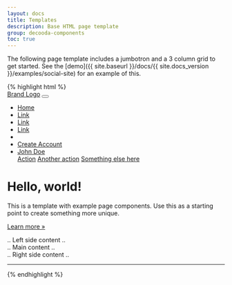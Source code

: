 ```yaml
---
layout: docs
title: Templates
description: Base HTML page template
group: decooda-components
toc: true
---
```


The following page template includes a jumbotron and a 3 column grid to get started. See the [demo]({{ site.baseurl }}/docs/{{ site.docs_version }}/examples/social-site) for an example of this.

<div class="bd-example">
  <div class="bd-example-container">
    <div class="bd-example-container-header" style="background-color: #80bdff;"></div>
    <div class="d-example-container-body d-flex flex-row justify-content-center p-2 rounded">
     <div class="d-example-container-col mx-1"></div>
     <div class="d-example-container-col-m mx-1"></div>
     <div class="d-example-container-col mx-1"></div>
    </div>
  </div>
</div>

<div style="max-width:50rem">
{% highlight html %}
<!doctype html>
<html lang="en">
  <head>
    <!-- Required meta tags -->
    <meta charset="utf-8">
    <meta name="viewport" content="width=device-width, initial-scale=1, shrink-to-fit=no">
    <!-- Bootstrap CSS -->
    <link rel="stylesheet" href="./path/to/bootstrap.min.css">
    <title>Hello, world!</title>
  </head>
  <body>
    <nav class="navbar navbar-expand-md navbar-dark fixed-top bg-primary">
      <a class="navbar-brand" href="#">Brand Logo</a>
      <button class="navbar-toggler" type="button" data-toggle="collapse" data-target="#navbarsExampleDefault" aria-controls="navbarsExampleDefault" aria-expanded="false" aria-label="Toggle navigation">
        <span class="navbar-toggler-icon"></span>
      </button>
      <div class="collapse navbar-collapse justify-content-end" id="navbarsExampleDefault">
        <ul class="navbar-nav align-items-baseline">
          <li class="nav-item active">
            <a class="nav-link initialism" href="#">Home</a>
          </li>
          <li class="nav-item">
            <a class="nav-link initialism" href="#">Link</a>
          </li>
          <li class="nav-item">
            <a class="nav-link initialism" href="#">Link</a>
          </li>
          <li class="nav-item">
            <a class="nav-link initialism" href="#">Link</a>
          </li>
          <li class="nav-item">
            <a class="nav-link" href="#"><i class="fas fa-search"></i></a>
          </li>
          <li class="nav-item">
            <a class="nav-link initialism" href="#">Create Account</i></a>
          </li>
          <li class="nav-item dropdown">
            <a class="nav-link dropdown-toggle initialism" href="#" id="dropdown01" data-toggle="dropdown" aria-expanded="false">John Doe</a>
            <div class="dropdown-menu dropdown-menu-right" aria-labelledby="dropdown01">
              <a class="dropdown-item" href="#">Action</a>
              <a class="dropdown-item" href="#">Another action</a>
              <a class="dropdown-item" href="#">Something else here</a>
            </div>
          </li>
        </ul>
      </div>
    </nav>
    <main role="main">
      <!-- Main jumbotron for a primary marketing message or call to action -->
      <div class="jumbotron">
        <div class="container">
          <h1 class="display-3">Hello, world!</h1>
          <p>This is a template with example page components. Use this as a starting point to create something more unique. </p>
          <p><a class="btn btn-primary btn-lg" href="#" role="button">Learn more &raquo;</a></p>
        </div>
      </div>
      <div class="container">
        <!-- Example row of columns -->
        <div class="row mx-lg-n5 justify-content-center">
          <div class="col-lg-3">
            .. Left side content ..
          </div>
          <div class="col-lg-5">
            .. Main content ..
          </div>
          <div class="col-lg-3">
            .. Right side content ..
          </div>
        </div>
        <hr>
      </div> <!-- /container -->
    </main>
    <!-- Optional JavaScript -->
    <!-- jQuery first, then Popper.js, then Bootstrap JS -->
    <script src="./path/to/jquery-3.3.1.js"></script>
    <script src="./path/to/popper.js"></script>
    <script src="./path/to/bootstrap.min.js"></script>
  </body>
</html>
{% endhighlight %}
</div>
